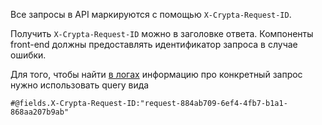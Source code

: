 Все запросы в API маркируются с помощью `X-Crypta-Request-ID`.

Получить `X-Crypta-Request-ID` можно в заголовке ответа. Компоненты front-end должны предоставлять идентификатор запроса в случае ошибки.

Для того, чтобы найти [в логах](https://platform.yandex-team.ru/projects/crypta/api/production?tab=logs-beta&query=&tz=-180) информацию про конкретный запрос нужно использовать query вида
```
#@fields.X-Crypta-Request-ID:"request-884ab709-6ef4-4fb7-b1a1-868aa207b9ab"
```
